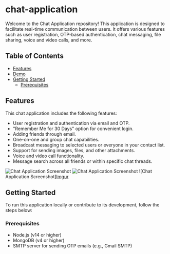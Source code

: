 # chat-application

Welcome to the Chat Application repository! This application is designed to facilitate real-time communication between users. It offers various features such as user registration, OTP-based authentication, chat messaging, file sharing, voice and video calls, and more.

## Table of Contents

- [Features](#features)
- [Demo](#demo)
- [Getting Started](#getting-started)
  - [Prerequisites](#prerequisites)

## Features

This chat application includes the following features:

- User registration and authentication via email and OTP.
- "Remember Me for 30 Days" option for convenient login.
- Adding friends through email.
- One-on-one and group chat capabilities.
- Broadcast messaging to selected users or everyone in your contact list.
- Support for sending images, files, and other attachments.
- Voice and video call functionality.
- Message search across all friends or within specific chat threads.


![Chat Application Screenshot](https://i.imgur.com/hcHvkrm.png)
![Chat Application Screenshot](https://i.imgur.com/V5JEkUY.png)
![Chat Application Screenshot][Imgur](https://i.imgur.com/dQ7dt0y.png)

## Getting Started

To run this application locally or contribute to its development, follow the steps below:

### Prerequisites

- Node.js (v14 or higher)
- MongoDB (v4 or higher)
- SMTP server for sending OTP emails (e.g., Gmail SMTP)
